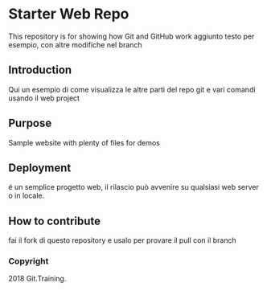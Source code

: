 # Starter Web Repo

This repository is for showing how Git and GitHub work
aggiunto testo per esempio, con altre modifiche nel branch

## Introduction

Qui un esempio di come visualizza le altre parti del repo git e vari comandi usando il web project

## Purpose

Sample website with plenty of files for demos

## Deployment

é un semplice progetto web, il rilascio può avvenire su qualsiasi web server o in locale.

## How to contribute

fai il fork di questo repository e usalo per provare il pull con il branch

### Copyright

2018 Git.Training.